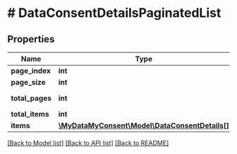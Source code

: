 # # DataConsentDetailsPaginatedList

## Properties

Name | Type | Description | Notes
------------ | ------------- | ------------- | -------------
**page_index** | **int** |  | [optional]
**page_size** | **int** |  | [optional]
**total_pages** | **int** |  | [optional] [readonly]
**total_items** | **int** |  | [optional]
**items** | [**\MyDataMyConsent\Model\DataConsentDetails[]**](DataConsentDetails.md) |  | [optional]

[[Back to Model list]](../../README.md#models) [[Back to API list]](../../README.md#endpoints) [[Back to README]](../../README.md)

